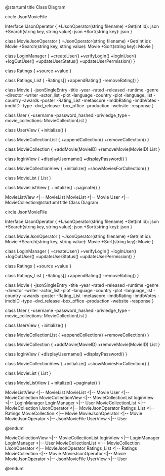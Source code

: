 @startuml
title Class Diagram

circle JsonMovieFile

Interface IJsonOperator {
  +IJsonOperator(string filename)
  +Get(int id): json
  +Search(string key, string value): json
  +Sort(string key): json
}

class MovieJsonOperator {
  +JsonOperator(string filename)
  +Get(int id): Movie
  +Search(string key, string value): Movie
  +Sort(string key): Movie
}

class LoginManager {
  +createUser()
  +verifyLogIn()
  +logInUser()
  +logOutUser()
  +updateUserStatus()
  +updateUserPermission()
}

class Ratings {
  +source
  +value
}

class Ratings_List {
  -Ratings[]
  +appendRating()
  -removeRating()
}

class Movie {
  -jsonSingleEntry
  -title
  -year
  -rated
  -released
  -runtime
  -genre
  -director
  -writer
  -actor_list
  -plot
  -language
  -country
  -plot
  -language_list
  -country
  -awards
  -poster
  -Rating_List
  -metascore
  -imdbRating
  -imdbVotes
  -imdbID
  -type
  -dvd_release
  -box_office
  -production
  -website
  -response
}

class User {
  -username
  -password_hashed
  -privledge_type
  -movie_collections: MovieCollectionList
}

class UserView {
  +initialize()
}

class MovieCollectionList {
  +appendCollection()
  +removeCollection()
}

class MovieCollection {
  +addMovie(MovieID)
  +removeMovie(MovieID)
  List<Movie>
}

class loginView {
  +displayUsername()
  +displayPassword()
}

class MovieCollectionView {
  +initialize()
  +showMoviesForCollection()
}

class MovieList {
  List<Movie>
}

class MovieListView {
  +initalize()
  +paginate()
}

MovieListView <|-- MovieList
MovieList <|-- Movie
User <|-- MovieCollection@startuml
title Class Diagram

circle JsonMovieFile

Interface IJsonOperator {
  +IJsonOperator(string filename)
  +Get(int id): json
  +Search(string key, string value): json
  +Sort(string key): json
}

class MovieJsonOperator {
  +JsonOperator(string filename)
  +Get(int id): Movie
  +Search(string key, string value): Movie
  +Sort(string key): Movie
}

class LoginManager {
  +createUser()
  +verifyLogIn()
  +logInUser()
  +logOutUser()
  +updateUserStatus()
  +updateUserPermission()
}

class Ratings {
  +source
  +value
}

class Ratings_List {
  -Ratings[]
  +appendRating()
  -removeRating()
}

class Movie {
  -jsonSingleEntry
  -title
  -year
  -rated
  -released
  -runtime
  -genre
  -director
  -writer
  -actor_list
  -plot
  -language
  -country
  -plot
  -language_list
  -country
  -awards
  -poster
  -Rating_List
  -metascore
  -imdbRating
  -imdbVotes
  -imdbID
  -type
  -dvd_release
  -box_office
  -production
  -website
  -response
}

class User {
  -username
  -password_hashed
  -privledge_type
  -movie_collections: MovieCollectionList
}

class UserView {
  +initialize()
}

class MovieCollectionList {
  +appendCollection()
  +removeCollection()
}

class MovieCollection {
  +addMovie(MovieID)
  +removeMovie(MovieID)
  List<Movie>
}

class loginView {
  +displayUsername()
  +displayPassword()
}

class MovieCollectionView {
  +initialize()
  +showMoviesForCollection()
}

class MovieList {
  List<Movie>
}

class MovieListView {
  +initalize()
  +paginate()
}

MovieListView <|-- MovieList
MovieList <|-- Movie
User <|-- MovieCollection
MovieCollectionView <|-- MovieCollectionList
loginView <|-- LoginManager
LoginManager <|-- User
MovieCollectionList <|-- MovieCollection
IJsonOperator <|-- MovieJsonOperator
Ratings_List <|-- Ratings
MovieCollection <|-- Movie
MovieJsonOperator <|-- Movie
MovieJsonOperator <|-- JsonMovieFile
UserView <|-- User

@enduml

MovieCollectionView <|-- MovieCollectionList
loginView <|-- LoginManager
LoginManager <|-- User
MovieCollectionList <|-- MovieCollection
IJsonOperator <|-- MovieJsonOperator
Ratings_List <|-- Ratings
MovieCollection <|-- Movie
MovieJsonOperator <|-- Movie
MovieJsonOperator <|-- JsonMovieFile
UserView <|-- User

@enduml
